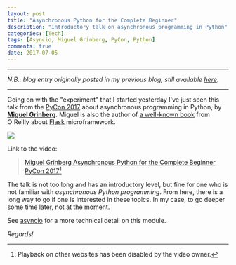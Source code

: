 ```yaml
---
layout: post
title: "Asynchronous Python for the Complete Beginner"
description: "Introductory talk on asynchronous programming in Python"
categories: [Tech]
tags: [Asyncio, Miguel Grinberg, PyCon, Python]
comments: true
date: 2017-07-05
---
```


***
_N.B.: blog entry originally posted in my previous blog, still available [here](https://estraviz.github.io/estraviz2017/backend%20development/Asynchronous-Python/)._
***

Going on with the "experiment" that I started yesterday I've just seen this talk from the [PyCon 2017](https://us.pycon.org/2017/about/) about asynchronous programming in Python, by [**Miguel Grinberg**](https://blog.miguelgrinberg.com/). Miguel is also the author of [a well-known book](https://www.amazon.es/Flask-Web-Development-Developing-Applications/dp/1449372627/) from O'Reilly about [Flask](http://flask.pocoo.org/) microframework.

![](/images/flask-web-development.jpg)

Link to the video:

> [Miguel Grinberg Asynchronous Python for the Complete Beginner PyCon 2017](https://www.youtube.com/watch?v=iG6fr81xHKA)[^1]

The talk is not too long and has an introductory level, but fine for one who is not familiar with _asynchronous Python programming_. From here, there is a long way to go if one is interested in these topics. In my case, to go deeper some time later, not at the moment.

See [asyncio](https://docs.python.org/3/library/asyncio.html) for a more technical detail on this module.

_Regards!_

[^1]: Playback on other websites has been disabled by the video owner.
